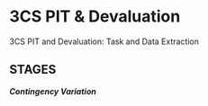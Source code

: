 # 3CS PIT & Devaluation
3CS PIT and Devaluation: Task and Data Extraction


## STAGES

_**Contingency Variation**_